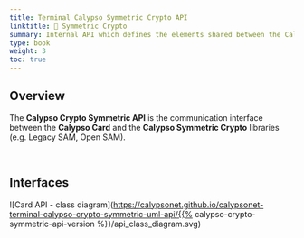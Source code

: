 ```yaml
---
title: Terminal Calypso Symmetric Crypto API
linktitle: 🔶 Symmetric Crypto
summary: Internal API which defines the elements shared between the Calypso Card and the Calypso Symmetric Crypto libraries.
type: book
weight: 3
toc: true
---
```


## Overview

The **Calypso Crypto Symmetric API** is the communication interface between the **Calypso Card** and the 
**Calypso Symmetric Crypto** libraries (e.g. Legacy SAM, Open SAM).

<br>

## Interfaces

![Card API - class diagram](https://calypsonet.github.io/calypsonet-terminal-calypso-crypto-symmetric-uml-api/{{% calypso-crypto-symmetric-api-version %}}/api_class_diagram.svg)
